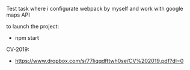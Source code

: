 
Test task where i configurate webpack by myself and work with google maps API

to launch the project:
- npm start


CV-2019:

- https://www.dropbox.com/s/77liqqdfttwh0se/CV%202019.pdf?dl=0

